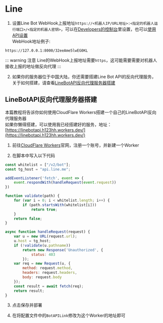 # Line
1. 设置Line Bot WebHook上报地址`https://<机器人IP/URL地址>:<指定的机器人运行端口>/<指定的机器人密钥>`，可以在[Developers的控制台](https://developers.line.biz/console/)里设置，也可以[使用API设置](https://developers.line.biz/en/reference/messaging-api/#set-webhook-endpoint-url)  
WebHook地址例子:
```
https://127.0.0.1:8000/32eeAme5lwEG0KL
```
::: warning 注意
Line的WebHook上报地址需要`https`，这可能需要需要对机器人接收上报的地址做反向代理
:::

2. 如果你的服务器位于中国大陆，你还需要搭建Line Bot API的反向代理服务，关于如何搭建，请查看[LineBotAPI反向代理服务器搭建](docs/Line/ReverseProxyAPI.md)

## LineBotAPI反向代理服务器搭建
本篇教程将告诉你如何使用CloudFlare Workers搭建一个自己的LineBotAPI反向代理服务器  
如果你懒得搭建，可以使用我已经搭建好的服务，地址：[https://linebotapi.h123hh.workers.dev/](https://linebotapi.h123hh.workers.dev/)  
1. 前往[CloudFlare Workers](https://workers.cloudflare.com/)官网，注册一个账号，并新建一个Worker

2. 在脚本中写入以下代码  
``` js
const whitelist = ["/v2/bot"];
const tg_host = "api.line.me";

addEventListener('fetch', event => {
    event.respondWith(handleRequest(event.request))
})

function validate(path) {
    for (var i = 0; i < whitelist.length; i++) {
        if (path.startsWith(whitelist[i]))
            return true;
    }
    return false;
}

async function handleRequest(request) {
    var u = new URL(request.url);
    u.host = tg_host;
    if (!validate(u.pathname))
        return new Response('Unauthorized', {
            status: 403
        });
    var req = new Request(u, {
        method: request.method,
        headers: request.headers,
        body: request.body
    });
    const result = await fetch(req);
    return result;
}
```
3. 点击保存并部署

4. 在将配置文件中的`BotAPILink`修改为这个Worker的地址即可